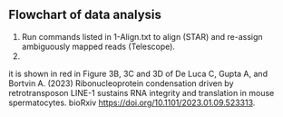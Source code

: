 ## Flowchart of data analysis

1) Run commands listed in 1-Align.txt to align (STAR) and re-assign ambiguously mapped reads (Telescope).
2) 




it is shown in red in Figure 3B, 3C and 3D of De Luca C, Gupta A, and Bortvin A. (2023) Ribonucleoprotein condensation driven by retrotransposon LINE-1 sustains RNA integrity and translation in mouse spermatocytes. bioRxiv https://doi.org/10.1101/2023.01.09.523313.

